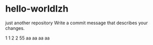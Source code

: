 # hello-worldlzh
just another repository
Write a commit message that describes your changes.


1
1
2
2
55
aa
  aa
  aa
  aa
  
